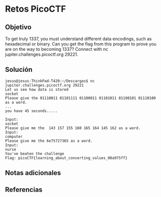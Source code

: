 # Retos PicoCTF


## Objetivo 

To get truly 1337, you must understand different data encodings, such as hexadecimal or binary. Can you get the flag from this program to prove you are on the way to becoming 1337? Connect with nc jupiter.challenges.picoctf.org 29221.
## Solución 

```
jesus@jesus-ThinkPad-T420:~/Descargas$ nc jupiter.challenges.picoctf.org 29221
Let us see how data is stored
socket
Please give the 01110011 01101111 01100011 01101011 01100101 01110100 as a word.
...
you have 45 seconds.....

Input:
socket
Please give me the  143 157 155 160 165 164 145 162 as a word.
Input:
computer
Please give me the 6e75727365 as a word.
Input:
nurse
You've beaten the challenge
Flag: picoCTF{learning_about_converting_values_00a975ff}

```

## Notas adicionales 

## Referencias 
